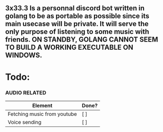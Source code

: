 ## 3x33.3 Is a personnal discord bot written in golang to be as portable as possible since its main usecase will be private. It will serve the only purpose of listening to some music with friends. ON STANDBY, GOLANG CANNOT SEEM TO BUILD A WORKING EXECUTABLE ON WINDOWS.

# Todo:

### AUDIO RELATED

Element | Done?
------- | -----
Fetching music from youtube | [ ]
Voice sending | [ ]